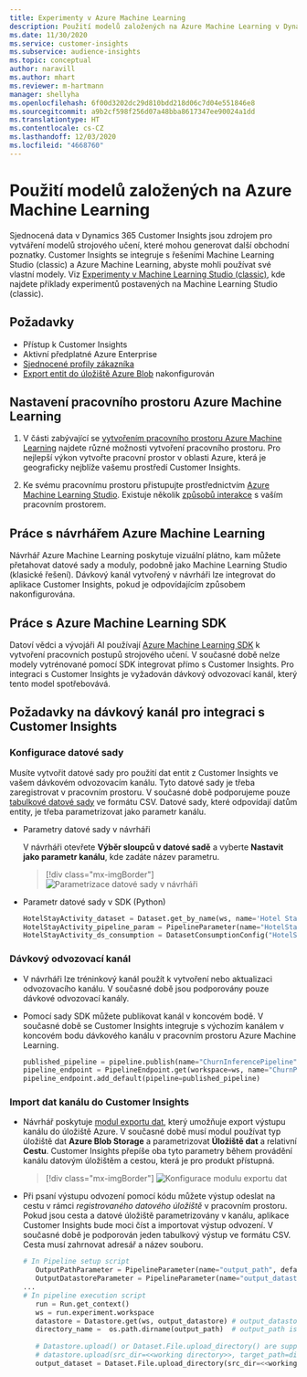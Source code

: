 ```yaml
---
title: Experimenty v Azure Machine Learning
description: Použití modelů založených na Azure Machine Learning v Dynamics 365 Customer Insights.
ms.date: 11/30/2020
ms.service: customer-insights
ms.subservice: audience-insights
ms.topic: conceptual
author: naravill
ms.author: mhart
ms.reviewer: m-hartmann
manager: shellyha
ms.openlocfilehash: 6f00d3202dc29d810bdd218d06c7d04e551846e8
ms.sourcegitcommit: a9b2cf598f256d07a48bba8617347ee90024a1dd
ms.translationtype: HT
ms.contentlocale: cs-CZ
ms.lasthandoff: 12/03/2020
ms.locfileid: "4668760"
---
```

# <a name="use-azure-machine-learning-based-models"></a>Použití modelů založených na Azure Machine Learning

Sjednocená data v Dynamics 365 Customer Insights jsou zdrojem pro vytváření modelů strojového učení, které mohou generovat další obchodní poznatky. Customer Insights se integruje s řešeními Machine Learning Studio (classic) a Azure Machine Learning, abyste mohli používat své vlastní modely. Viz [Experimenty v Machine Learning Studio (classic)](machine-learning-studio-experiments.md), kde najdete příklady experimentů postavených na Machine Learning Studio (classic). 

## <a name="prerequisites"></a>Požadavky

- Přístup k Customer Insights
- Aktivní předplatné Azure Enterprise
- [Sjednocené profily zákazníka](data-unification.md)
- [Export entit do úložiště Azure Blob](export-azure-blob-storage.md) nakonfigurován

## <a name="set-up-azure-machine-learning-workspace"></a>Nastavení pracovního prostoru Azure Machine Learning

1. V části zabývající se [vytvořením pracovního prostoru Azure Machine Learning](https://docs.microsoft.com/azure/machine-learning/concept-workspace#-create-a-workspace) najdete různé možnosti vytvoření pracovního prostoru. Pro nejlepší výkon vytvořte pracovní prostor v oblasti Azure, která je geograficky nejblíže vašemu prostředí Customer Insights.

1. Ke svému pracovnímu prostoru přistupujte prostřednictvím [Azure Machine Learning Studio](https://ml.azure.com/). Existuje několik [způsobů interakce](https://docs.microsoft.com/azure/machine-learning/concept-workspace#tools-for-workspace-interaction) s vaším pracovním prostorem.

## <a name="work-with-azure-machine-learning-designer"></a>Práce s návrhářem Azure Machine Learning

Návrhář Azure Machine Learning poskytuje vizuální plátno, kam můžete přetahovat datové sady a moduly, podobně jako Machine Learning Studio (klasické řešení). Dávkový kanál vytvořený v návrháři lze integrovat do aplikace Customer Insights, pokud je odpovídajícím způsobem nakonfigurována. 
   
## <a name="working-with-azure-machine-learning-sdk"></a>Práce s Azure Machine Learning SDK

Datoví vědci a vývojáři AI používají [Azure Machine Learning SDK](https://docs.microsoft.com/python/api/overview/azure/ml/?view=azure-ml-py&preserve-view=true) k vytvoření pracovních postupů strojového učení. V současné době nelze modely vytrénované pomocí SDK integrovat přímo s Customer Insights. Pro integraci s Customer Insights je vyžadován dávkový odvozovací kanál, který tento model spotřebovává.

## <a name="batch-pipeline-requirements-to-integrate-with-customer-insights"></a>Požadavky na dávkový kanál pro integraci s Customer Insights

### <a name="dataset-configuration"></a>Konfigurace datové sady

Musíte vytvořit datové sady pro použití dat entit z Customer Insights ve vašem dávkovém odvozovacím kanálu. Tyto datové sady je třeba zaregistrovat v pracovním prostoru. V současné době podporujeme pouze [tabulkové datové sady](https://docs.microsoft.com/azure/machine-learning/how-to-create-register-datasets#tabulardataset) ve formátu CSV. Datové sady, které odpovídají datům entity, je třeba parametrizovat jako parametr kanálu.
   
* Parametry datové sady v návrháři
   
     V návrháři otevřete **Výběr sloupců v datové sadě** a vyberte **Nastavit jako parametr kanálu**, kde zadáte název parametru.

     > [!div class="mx-imgBorder"]
     > ![Parametrizace datové sady v návrháři](media/intelligence-designer-dataset-parameters.png "Parametrizace datové sady v návrháři")
   
* Parametr datové sady v SDK (Python)
   
   ```python
   HotelStayActivity_dataset = Dataset.get_by_name(ws, name='Hotel Stay Activity Data')
   HotelStayActivity_pipeline_param = PipelineParameter(name="HotelStayActivity_pipeline_param", default_value=HotelStayActivity_dataset)
   HotelStayActivity_ds_consumption = DatasetConsumptionConfig("HotelStayActivity_dataset", HotelStayActivity_pipeline_param)
   ```

### <a name="batch-inference-pipeline"></a>Dávkový odvozovací kanál
  
* V návrháři lze tréninkový kanál použít k vytvoření nebo aktualizaci odvozovacího kanálu. V současné době jsou podporovány pouze dávkové odvozovací kanály.

* Pomocí sady SDK můžete publikovat kanál v koncovém bodě. V současné době se Customer Insights integruje s výchozím kanálem v koncovém bodu dávkového kanálu v pracovním prostoru Azure Machine Learning.
   
   ```python
   published_pipeline = pipeline.publish(name="ChurnInferencePipeline", description="Published Churn Inference pipeline")
   pipeline_endpoint = PipelineEndpoint.get(workspace=ws, name="ChurnPipelineEndpoint") 
   pipeline_endpoint.add_default(pipeline=published_pipeline)
   ```

### <a name="import-pipeline-data-into-customer-insights"></a>Import dat kanálu do Customer Insights

* Návrhář poskytuje [modul exportu dat](https://docs.microsoft.com/azure/machine-learning/algorithm-module-reference/export-data), který umožňuje export výstupu kanálu do úložiště Azure. V současné době musí modul používat typ úložiště dat **Azure Blob Storage** a parametrizovat **Úložiště dat** a relativní **Cestu**. Customer Insights přepíše oba tyto parametry během provádění kanálu datovým úložištěm a cestou, která je pro produkt přístupná.
   > [!div class="mx-imgBorder"]
   > ![Konfigurace modulu exportu dat](media/intelligence-designer-importdata.png "Konfigurace modulu exportu dat")
   
* Při psaní výstupu odvození pomocí kódu můžete výstup odeslat na cestu v rámci *registrovaného datového úložiště* v pracovním prostoru. Pokud jsou cesta a datové úložiště parametrizovány v kanálu, aplikace Customer Insights bude moci číst a importovat výstup odvození. V současné době je podporován jeden tabulkový výstup ve formátu CSV. Cesta musí zahrnovat adresář a název souboru.

   ```python
   # In Pipeline setup script
      OutputPathParameter = PipelineParameter(name="output_path", default_value="HotelChurnOutput/HotelChurnOutput.csv")
      OutputDatastoreParameter = PipelineParameter(name="output_datastore", default_value="workspaceblobstore")
   ...
   # In pipeline execution script
      run = Run.get_context()
      ws = run.experiment.workspace
      datastore = Datastore.get(ws, output_datastore) # output_datastore is parameterized
      directory_name =  os.path.dirname(output_path)  # output_path is parameterized.
      
      # Datastore.upload() or Dataset.File.upload_directory() are supported methods to uplaod the data
      # datastore.upload(src_dir=<<working directory>>, target_path=directory_name, overwrite=False, show_progress=True)
      output_dataset = Dataset.File.upload_directory(src_dir=<<working directory>>, target = (datastore, directory_name)) # Remove trailing "/" from directory_name
   ```
